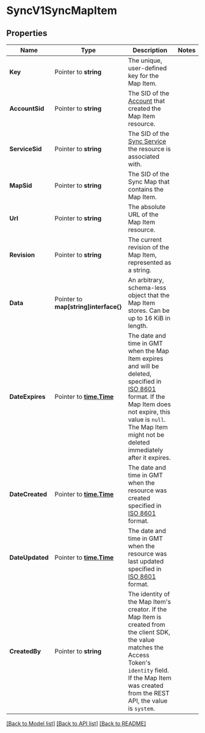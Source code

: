 # SyncV1SyncMapItem

## Properties

Name | Type | Description | Notes
------------ | ------------- | ------------- | -------------
**Key** | Pointer to **string** | The unique, user-defined key for the Map Item. |
**AccountSid** | Pointer to **string** | The SID of the [Account](https://www.twilio.com/docs/iam/api/account) that created the Map Item resource. |
**ServiceSid** | Pointer to **string** | The SID of the [Sync Service](https://www.twilio.com/docs/sync/api/service) the resource is associated with. |
**MapSid** | Pointer to **string** | The SID of the Sync Map that contains the Map Item. |
**Url** | Pointer to **string** | The absolute URL of the Map Item resource. |
**Revision** | Pointer to **string** | The current revision of the Map Item, represented as a string. |
**Data** | Pointer to **map[string]interface{}** | An arbitrary, schema-less object that the Map Item stores. Can be up to 16 KiB in length. |
**DateExpires** | Pointer to [**time.Time**](time.Time.md) | The date and time in GMT when the Map Item expires and will be deleted, specified in [ISO 8601](https://en.wikipedia.org/wiki/ISO_8601) format. If the Map Item does not expire, this value is `null`.  The Map Item might not be deleted immediately after it expires. |
**DateCreated** | Pointer to [**time.Time**](time.Time.md) | The date and time in GMT when the resource was created specified in [ISO 8601](https://en.wikipedia.org/wiki/ISO_8601) format. |
**DateUpdated** | Pointer to [**time.Time**](time.Time.md) | The date and time in GMT when the resource was last updated specified in [ISO 8601](https://en.wikipedia.org/wiki/ISO_8601) format. |
**CreatedBy** | Pointer to **string** | The identity of the Map Item's creator. If the Map Item is created from the client SDK, the value matches the Access Token's `identity` field. If the Map Item was created from the REST API, the value is `system`. |

[[Back to Model list]](../README.md#documentation-for-models) [[Back to API list]](../README.md#documentation-for-api-endpoints) [[Back to README]](../README.md)


